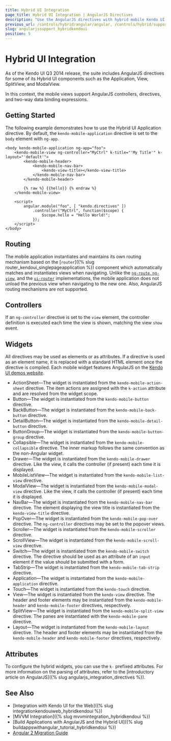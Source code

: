 ```yaml
---
title: Hybrid UI Integration
page_title: Hybrid UI Integration | AngularJS Directives
description: "Use the AngularJS directives with hybrid mobile Kendo UI components."
previous_url: /controls/hybrid/angular/angular, /controls/hybrid/support/angular/angular, /AngularJS/angular-hybrid
slug: angularjssupport_hybridkendoui
position: 5
---
```


# Hybrid UI Integration

As of the Kendo UI Q3 2014 release, the suite includes AngularJS directives for some of its Hybrid UI components such as the Application, View, SplitView, and ModalView.

In this context, the mobile views support AngularJS controllers, directives, and two-way data binding expressions.

## Getting Started

The following example demonstrates how to use the Hybrid UI Application directive. By default, the `kendo-mobile-application` directive is set to the `body` element with `ng-app`.

    <body kendo-mobile-application ng-app="foo">
        <kendo-mobile-view ng-controller="MyCtrl" k-title="'My Title'" k-layout="'default'">
            <kendo-mobile-header>
                <kendo-mobile-nav-bar>
                    <kendo-view-title></kendo-view-title>
                </kendo-mobile-nav-bar>
            </kendo-mobile-header>

            {% raw %} {{hello}} {% endraw %}
        </kendo-mobile-view>

        <script>
            angular.module("foo", [ "kendo.directives" ])
                .controller("MyCtrl", function($scope) {
                    $scope.hello = "Hello World!";
                });
        </script>
    </body>

## Routing

The mobile application instantiates and maintains its own routing mechanism based on the [`router`]({% slug router_kendoui_singlepageapplication %}) component which automatically matches and instantiates views when navigating. Unlike the [`ng-route`, `ng-view`](https://docs.angularjs.org/api/ngRoute), and the [`ui-router`](https://github.com/angular-ui/ui-router) implementations, the mobile application does not unload the previous view when navigating to the new one. Also, AngularJS routing mechanisms are not supported.

## Controllers

If an `ng-controller` directive is set to the `view` element, the controller definition is executed each time the view is shown, matching the view `show`
event.

## Widgets

All directives may be used as elements or as attributes. If a directive is used as an element name, it is replaced with a standard HTML element once the directive is compiled. Each mobile widget features AngularJS on the [Kendo UI demos website](https://demos.telerik.com/kendo-ui/).

* ActionSheet&mdash;The widget is instantiated from the `kendo-mobile-action-sheet` directive. The item actions are assigned with the `k-action` attribute and are resolved from the widget scope.
* Button&mdash;The widget is instantiated from the `kendo-mobile-button` directive.
* BackButton&mdash;The widget is instantiated from the `kendo-mobile-back-button` directive.
* DetailButton&mdash;The widget is instantiated from the `kendo-mobile-detail-button` directive.
* ButtonGroup&mdash;The widget is instantiated from the `kendo-mobile-button-group` directive.
* Collapsible&mdash;The widget is instantiated from the `kendo-mobile-collapsible` directive. The inner markup follows the same convention as the non-Angular widget.
* Drawer&mdash;The widget is instantiated from the `kendo-mobile-drawer` directive. Like the view, it calls the controller (if present) each time it is displayed.
* MobileListView&mdash;The widget is instantiated from the `kendo-mobile-list-view` directive.
* ModalView&mdash;The widget is instantiated from the `kendo-mobile-modal-view` directive. Like the view, it calls the controller (if present) each time it is displayed.
* NavBar&mdash;The widget is instantiated from the `kendo-mobile-nav-bar` directive. The element displaying the view title is instantiated from the `kendo-view-title` directive.
* PopOver&mdash;The widget is instantiated from the `kendo-mobile-pop-over` directive. The `ng-controller` directives may be set to the popover views.
* Scroller&mdash;The widget is instantiated from the `kendo-mobile-scroller` directive.
* ScrollView&mdash;The widget is instantiated from the `kendo-mobile-scroll-view` directive.
* Switch&mdash;The widget is instantiated from the `kendo-mobile-switch` directive. The directive should be used as an attribute of an `input` element if the value should be submitted with a form.
* TabStrip&mdash;The widget is instantiated from the `kendo-mobile-tab-strip` directive.
* Application&mdash;The widget is instantiated from the `kendo-mobile-application` directive.
* Touch&mdash;The widget is instantiated from the `kendo-touch` directive.
* View&mdash;The widget is instantiated from the `kendo-view` directive. The header and footer elements may be instantiated from the `kendo-mobile-header` and `kendo-mobile-footer` directives, respectively.
* SplitView&mdash;The widget is instantiated from the `kendo-mobile-split-view` directive. The panes are instantiated with the `kendo-mobile-pane` directive.
* Layout&mdash;The widget is instantiated from the `kendo-mobile-layout` directive. The header and footer elements may be instantiated from the `kendo-mobile-header` and `kendo-mobile-footer` directives, respectively.

## Attributes

To configure the hybrid widgets, you can use the `k-` prefixed attributes. For more information on the parsing of attributes, refer to the [introductory article on AngularJS]({% slug angularjs_integration_directives %}).

## See Also

* [Integration with Kendo UI for the Web]({% slug integrationkendouiweb_hybridkendoui %})
* [MVVM Integration]({% slug mvvmintegration_hybridkendoui %})
* [Build Applications with AngularJS and the Hybrid UI]({% slug buildappswithangular_tutorial_hybridkendoui %})
* [Angular 2 Migration Guide](https://www.telerik.com/blogs/ngmigrate-helps-you-move-from-angularjs-1-to-angular-2)
